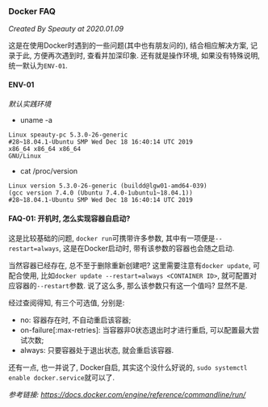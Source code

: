 ### Docker FAQ

*Created By Speauty at 2020.01.09*

这是在使用Docker时遇到的一些问题(其中也有朋友问的), 结合相应解决方案, 记录于此, 方便再次遇到时, 查看并加深印象. 还有就是操作环境, 如果没有特殊说明, 统一默认为`ENV-01`.

#### ENV-01
*默认实践环境*
* uname -a
```
Linux speauty-pc 5.3.0-26-generic 
#28~18.04.1-Ubuntu SMP Wed Dec 18 16:40:14 UTC 2019 
x86_64 x86_64 x86_64 
GNU/Linux
```
* cat /proc/version
```
Linux version 5.3.0-26-generic (buildd@lgw01-amd64-039) 
(gcc version 7.4.0 (Ubuntu 7.4.0-1ubuntu1~18.04.1)) 
#28~18.04.1-Ubuntu SMP Wed Dec 18 16:40:14 UTC 2019
```

#### FAQ-01: 开机时, 怎么实现容器自启动?
这是比较基础的问题, `docker run`可携带许多参数, 其中有一项便是`--restart=always`, 这是在Docker启动时, 带有该参数的容器也会随之启动.

当然容器已经存在, 总不至于删除重新创建吧? 这里需要注意有`docker update`, 可配合使用, 比如`docker update --restart=always <CONTAINER ID>`, 就可配置对应容器的`--restart`参数. 说了这么多, 那么该参数只有这一个值吗? 显然不是. 

经过查阅得知, 有三个可选值, 分别是:
* no:  容器存在时, 不自动重启该容器;
* on-failure[:max-retries]: 当容器非0状态退出时才进行重启, 可以配置最大尝试次数;
* always: 只要容器处于退出状态, 就会重启该容器.

还有一点, 也一并说了, Docker自启, 其实这个没什么好说的, `sudo systemctl enable docker.service`就可以了.

*参考链接: https://docs.docker.com/engine/reference/commandline/run/*